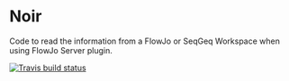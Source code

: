 # Noir
Code to read the information from a FlowJo or SeqGeq Workspace when using FlowJo Server plugin.

<!-- badges: start -->
  [![Travis build status](https://travis-ci.com/jluthy/Noir.svg?branch=master)](https://travis-ci.org/jluthy/Noir)
  <!-- badges: end -->
